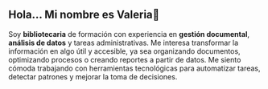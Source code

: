 ## Hola... Mi nombre es Valeria👋
Soy **bibliotecaria** de formación con experiencia en **gestión documental**, **análisis de datos** y tareas administrativas.
    Me interesa transformar la información en algo útil y accesible, ya sea organizando documentos, optimizando procesos o creando reportes a partir de datos.
    Me siento cómoda trabajando con herramientas tecnológicas para automatizar tareas, detectar patrones y mejorar la toma de decisiones. 

<!--
**Valfg/valfg** is a ✨ _special_ ✨ repository because its `README.md` (this file) appears on your GitHub profile.

Here are some ideas to get you started:

- 🔭 I’m currently working on ...
- 🌱 I’m currently learning ...
- 👯 I’m looking to collaborate on ...
- 🤔 I’m looking for help with ...
- 💬 Ask me about ...
- 📫 How to reach me: ...
- 😄 Pronouns: ...
- ⚡ Fun fact: ...
-->
